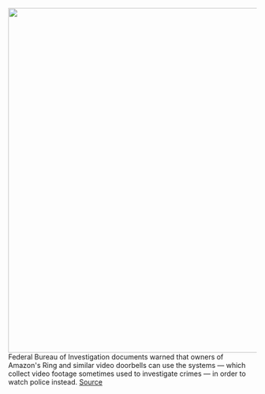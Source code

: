 <img src='https://cdn.vox-cdn.com/thumbor/aip9_Mvi3zNCqwRuYoFWuhJZ_i4=/0x0:2048x1366/1200x800/filters:focal(861x520:1187x846)/cdn.vox-cdn.com/uploads/chorus_image/image/67321494/ringvideodoorbell3plus.0.jpg' width='700px' /><br/>
Federal Bureau of Investigation documents warned that owners of Amazon's Ring and similar video doorbells can use the systems — which collect video footage sometimes used to investigate crimes — in order to watch police instead.
<a href='https://www.theverge.com/2020/8/31/21408861/fbi-doorbell-camera-police-search-surveillance-warning-document'> Source <a/>